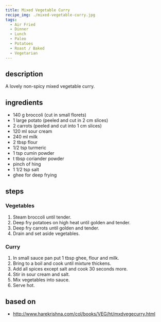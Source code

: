 ```yaml
---
title: Mixed Vegetable Curry
recipe_img: ./mixed-vegetable-curry.jpg
tags:
  - Air Fried
  - Dinner
  - Lunch
  - Paleo
  - Potatoes
  - Roast / Baked
  - Vegetarian
---
```


## description

A lovely non-spicy mixed vegetable curry.

## ingredients

- 140 g broccoli (cut in small florets)
- 1 large potato (peeled and cut in 2 cm slices)
- 2 carrots (peeled and cut into 1 cm slices)
- 120 ml sour cream
- 240 ml milk
- 2 tbsp flour
- 1/2 tsp turmeric
- 1 tsp cumin powder
- t tbsp coriander powder
- pinch of hing
- 1 1/2 tsp salt
- ghee for deep frying

## steps

### Vegetables

1. Steam broccoli until tender.
2. Deep fry potatoes on high heat until golden and tender.
3. Deep fry carrots until golden and tender.
4. Drain and set aside vegetables.

### Curry

1. In small sauce pan put 1 tbsp ghee, flour and milk.
2. Bring to a boil and cook until mixture thickens.
3. Add all spices except salt and cook 30 seconds more.
4. Stir in sour cream and salt.
5. Mix vegetables into sauce.
6. Serve hot.

## based on

- http://www.harekrishna.com/col/books/VEG/ht/mxdvegecurry.html
